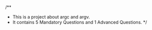 /**
 * This is a project about argc and argv.
 * It contains 5 Mandatory Questions and 1 Advanced Questions.
 */
